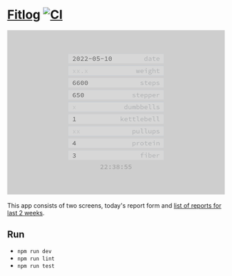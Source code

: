# [Fitlog](https://github.com/rusty-cluster/styleguide/blob/main/js/vue) [![CI](https://github.com/ksevelyar/fitlog-vue/actions/workflows/ci.yml/badge.svg)](https://github.com/ksevelyar/fitlog-vue/actions/workflows/ci.yml)

![today's report form](https://raw.githubusercontent.com/ksevelyar/fitlog-vue/main/screens/report-form.png)

This app consists of two screens, today's report form and [list of reports for last 2 weeks](https://raw.githubusercontent.com/ksevelyar/fitlog-vue/main/screens/report-list.png).

## Run

* `npm run dev`
* `npm run lint`
* `npm run test`
